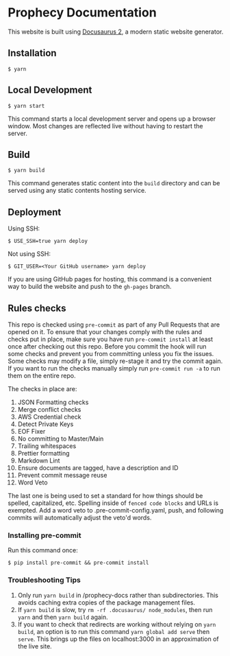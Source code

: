 # Prophecy Documentation

This website is built using [Docusaurus 2](https://docusaurus.io/), a modern static website generator.

## Installation

```
$ yarn
```

## Local Development

```
$ yarn start
```

This command starts a local development server and opens up a browser window. Most changes are reflected live without having to restart the server.

## Build

```
$ yarn build
```

This command generates static content into the `build` directory and can be served using any static contents hosting service.

## Deployment

Using SSH:

```
$ USE_SSH=true yarn deploy
```

Not using SSH:

```
$ GIT_USER=<Your GitHub username> yarn deploy
```

If you are using GitHub pages for hosting, this command is a convenient way to build the website and push to the `gh-pages` branch.

## Rules checks

This repo is checked using `pre-commit` as part of any Pull Requests that are opened on it. To ensure that your changes comply with the rules and checks put in place, make sure you have run `pre-commit install` at least once after checking out this repo. Before you commit the hook will run some checks and prevent you from committing unless you fix the issues. Some checks may modify a file, simply re-stage it and try the commit again. If you want to run the checks manually simply run `pre-commit run -a` to run them on the entire repo.

The checks in place are:

1. JSON Formatting checks
2. Merge conflict checks
3. AWS Credential check
4. Detect Private Keys
5. EOF Fixer
6. No committing to Master/Main
7. Trailing whitespaces
8. Prettier formatting
9. Markdown Lint
10. Ensure documents are tagged, have a description and ID
11. Prevent commit message reuse
12. Word Veto

The last one is being used to set a standard for how things should be spelled, capitalized, etc. Spelling inside of `fenced code blocks` and URLs is exempted. Add a word veto to .pre-commit-config.yaml, push, and following commits will automatically adjust the veto'd words.

### Installing pre-commit

Run this command once:

```shell
$ pip install pre-commit && pre-commit install
```

### Troubleshooting Tips
1. Only run `yarn build` in /prophecy-docs rather than subdirectories. This avoids caching extra copies of the package management files.
2. If `yarn build` is slow, try `rm -rf .docusaurus/ node_modules`, then run `yarn` and then `yarn build` again.
3. If you want to check that redirects are working without relying on `yarn build`, an option is to run this command `yarn global add serve` then `serve`. This brings up the files on localhost:3000 in an approximation of the live site. 
